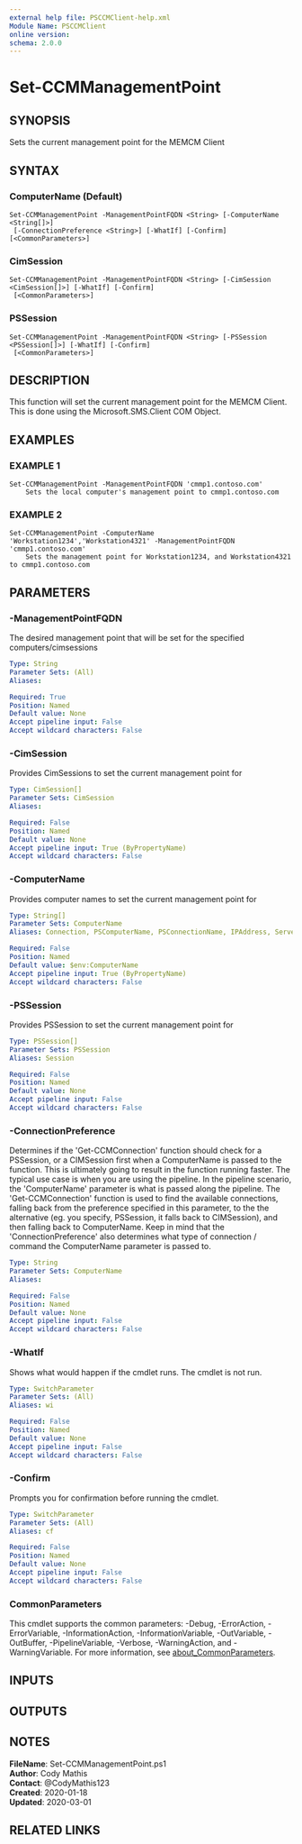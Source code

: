 ```yaml
---
external help file: PSCCMClient-help.xml
Module Name: PSCCMClient
online version:
schema: 2.0.0
---
```


# Set-CCMManagementPoint

## SYNOPSIS
Sets the current management point for the MEMCM Client

## SYNTAX

### ComputerName (Default)
```
Set-CCMManagementPoint -ManagementPointFQDN <String> [-ComputerName <String[]>]
 [-ConnectionPreference <String>] [-WhatIf] [-Confirm] [<CommonParameters>]
```

### CimSession
```
Set-CCMManagementPoint -ManagementPointFQDN <String> [-CimSession <CimSession[]>] [-WhatIf] [-Confirm]
 [<CommonParameters>]
```

### PSSession
```
Set-CCMManagementPoint -ManagementPointFQDN <String> [-PSSession <PSSession[]>] [-WhatIf] [-Confirm]
 [<CommonParameters>]
```

## DESCRIPTION
This function will set the current management point for the MEMCM Client.
This is done using the Microsoft.SMS.Client COM Object.

## EXAMPLES

### EXAMPLE 1
```
Set-CCMManagementPoint -ManagementPointFQDN 'cmmp1.contoso.com'
    Sets the local computer's management point to cmmp1.contoso.com
```

### EXAMPLE 2
```
Set-CCMManagementPoint -ComputerName 'Workstation1234','Workstation4321' -ManagementPointFQDN 'cmmp1.contoso.com'
    Sets the management point for Workstation1234, and Workstation4321 to cmmp1.contoso.com
```

## PARAMETERS

### -ManagementPointFQDN
The desired management point that will be set for the specified computers/cimsessions

```yaml
Type: String
Parameter Sets: (All)
Aliases:

Required: True
Position: Named
Default value: None
Accept pipeline input: False
Accept wildcard characters: False
```

### -CimSession
Provides CimSessions to set the current management point for

```yaml
Type: CimSession[]
Parameter Sets: CimSession
Aliases:

Required: False
Position: Named
Default value: None
Accept pipeline input: True (ByPropertyName)
Accept wildcard characters: False
```

### -ComputerName
Provides computer names to set the current management point for

```yaml
Type: String[]
Parameter Sets: ComputerName
Aliases: Connection, PSComputerName, PSConnectionName, IPAddress, ServerName, HostName, DNSHostName

Required: False
Position: Named
Default value: $env:ComputerName
Accept pipeline input: True (ByPropertyName)
Accept wildcard characters: False
```

### -PSSession
Provides PSSession to set the current management point for

```yaml
Type: PSSession[]
Parameter Sets: PSSession
Aliases: Session

Required: False
Position: Named
Default value: None
Accept pipeline input: False
Accept wildcard characters: False
```

### -ConnectionPreference
Determines if the 'Get-CCMConnection' function should check for a PSSession, or a CIMSession first when a ComputerName
is passed to the function.
This is ultimately going to result in the function running faster.
The typical use case is
when you are using the pipeline.
In the pipeline scenario, the 'ComputerName' parameter is what is passed along the
pipeline.
The 'Get-CCMConnection' function is used to find the available connections, falling back from the preference
specified in this parameter, to the the alternative (eg.
you specify, PSSession, it falls back to CIMSession), and then
falling back to ComputerName.
Keep in mind that the 'ConnectionPreference' also determines what type of connection / command
the ComputerName parameter is passed to.

```yaml
Type: String
Parameter Sets: ComputerName
Aliases:

Required: False
Position: Named
Default value: None
Accept pipeline input: False
Accept wildcard characters: False
```

### -WhatIf
Shows what would happen if the cmdlet runs.
The cmdlet is not run.

```yaml
Type: SwitchParameter
Parameter Sets: (All)
Aliases: wi

Required: False
Position: Named
Default value: None
Accept pipeline input: False
Accept wildcard characters: False
```

### -Confirm
Prompts you for confirmation before running the cmdlet.

```yaml
Type: SwitchParameter
Parameter Sets: (All)
Aliases: cf

Required: False
Position: Named
Default value: None
Accept pipeline input: False
Accept wildcard characters: False
```

### CommonParameters
This cmdlet supports the common parameters: -Debug, -ErrorAction, -ErrorVariable, -InformationAction, -InformationVariable, -OutVariable, -OutBuffer, -PipelineVariable, -Verbose, -WarningAction, and -WarningVariable. For more information, see [about_CommonParameters](http://go.microsoft.com/fwlink/?LinkID=113216).

## INPUTS

## OUTPUTS

## NOTES

**FileName**:    Set-CCMManagementPoint.ps1  
**Author**:      Cody Mathis  
**Contact**:     @CodyMathis123  
**Created**:     2020-01-18  
**Updated**:     2020-03-01  

## RELATED LINKS
